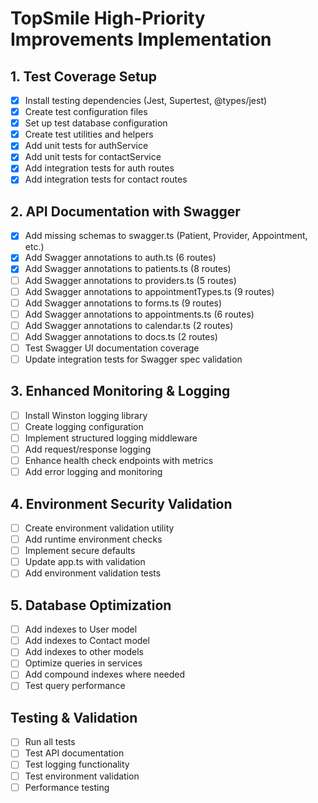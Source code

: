 # TopSmile High-Priority Improvements Implementation

## 1. Test Coverage Setup
- [x] Install testing dependencies (Jest, Supertest, @types/jest)
- [x] Create test configuration files
- [x] Set up test database configuration
- [x] Create test utilities and helpers
- [x] Add unit tests for authService
- [x] Add unit tests for contactService
- [x] Add integration tests for auth routes
- [x] Add integration tests for contact routes

## 2. API Documentation with Swagger
- [x] Add missing schemas to swagger.ts (Patient, Provider, Appointment, etc.)
- [x] Add Swagger annotations to auth.ts (6 routes)
- [x] Add Swagger annotations to patients.ts (8 routes)
- [ ] Add Swagger annotations to providers.ts (5 routes)
- [ ] Add Swagger annotations to appointmentTypes.ts (9 routes)
- [ ] Add Swagger annotations to forms.ts (9 routes)
- [ ] Add Swagger annotations to appointments.ts (6 routes)
- [ ] Add Swagger annotations to calendar.ts (2 routes)
- [ ] Add Swagger annotations to docs.ts (2 routes)
- [ ] Test Swagger UI documentation coverage
- [ ] Update integration tests for Swagger spec validation

## 3. Enhanced Monitoring & Logging
- [ ] Install Winston logging library
- [ ] Create logging configuration
- [ ] Implement structured logging middleware
- [ ] Add request/response logging
- [ ] Enhance health check endpoints with metrics
- [ ] Add error logging and monitoring

## 4. Environment Security Validation
- [ ] Create environment validation utility
- [ ] Add runtime environment checks
- [ ] Implement secure defaults
- [ ] Update app.ts with validation
- [ ] Add environment validation tests

## 5. Database Optimization
- [ ] Add indexes to User model
- [ ] Add indexes to Contact model
- [ ] Add indexes to other models
- [ ] Optimize queries in services
- [ ] Add compound indexes where needed
- [ ] Test query performance

## Testing & Validation
- [ ] Run all tests
- [ ] Test API documentation
- [ ] Test logging functionality
- [ ] Test environment validation
- [ ] Performance testing
